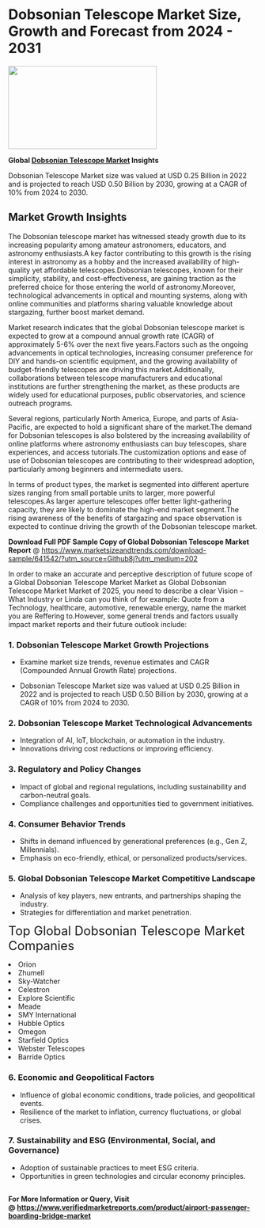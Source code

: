 <H1>Dobsonian Telescope Market Size, Growth and Forecast from 2024 - 2031</H1><img class="aligncenter size-medium wp-image-584254" src="https://thirdeyenews.in/wp-content/uploads/2024/09/Global-Market-Research-300x168.jpeg" alt="" width="300" height="168" /><p><strong>Global&nbsp;<a href="https://www.marketsizeandtrends.com/download-sample/641542/?utm_source=Github8j?utm_medium=202">Dobsonian Telescope Market</a> Insights</strong></p><p>Dobsonian Telescope Market size was valued at USD 0.25 Billion in 2022 and is projected to reach USD 0.50 Billion by 2030, growing at a CAGR of 10% from 2024 to 2030.</p><p><h2>Market Growth Insights</h2> <p>The Dobsonian telescope market has witnessed steady growth due to its increasing popularity among amateur astronomers, educators, and astronomy enthusiasts.A key factor contributing to this growth is the rising interest in astronomy as a hobby and the increased availability of high-quality yet affordable telescopes.Dobsonian telescopes, known for their simplicity, stability, and cost-effectiveness, are gaining traction as the preferred choice for those entering the world of astronomy.Moreover, technological advancements in optical and mounting systems, along with online communities and platforms sharing valuable knowledge about stargazing, further boost market demand.</p> <p>Market research indicates that the global Dobsonian telescope market is expected to grow at a compound annual growth rate (CAGR) of approximately 5-6% over the next five years.Factors such as the ongoing advancements in optical technologies, increasing consumer preference for DIY and hands-on scientific equipment, and the growing availability of budget-friendly telescopes are driving this market.Additionally, collaborations between telescope manufacturers and educational institutions are further strengthening the market, as these products are widely used for educational purposes, public observatories, and science outreach programs.</p> <p>Several regions, particularly North America, Europe, and parts of Asia-Pacific, are expected to hold a significant share of the market.The demand for Dobsonian telescopes is also bolstered by the increasing availability of online platforms where astronomy enthusiasts can buy telescopes, share experiences, and access tutorials.The customization options and ease of use of Dobsonian telescopes are contributing to their widespread adoption, particularly among beginners and intermediate users.</p> <p>In terms of product types, the market is segmented into different aperture sizes ranging from small portable units to larger, more powerful telescopes.As larger aperture telescopes offer better light-gathering capacity, they are likely to dominate the high-end market segment.The rising awareness of the benefits of stargazing and space observation is expected to continue driving the growth of the Dobsonian telescope market.</p> <p></p><p><span class=""><strong>Download Full PDF Sample Copy of Global Dobsonian Telescope Market Report</strong> @ <a href="https://www.marketsizeandtrends.com/download-sample/641542/?utm_source=Github8j?utm_medium=202" target="_blank">https://www.marketsizeandtrends.com/download-sample/641542/?utm_source=Github8j?utm_medium=202</a></span></p><p>In order to make an accurate and perceptive description of future scope of a Global&nbsp;Dobsonian Telescope Market Market as Global&nbsp;Dobsonian Telescope Market Market of 2025, you need to describe a clear Vision &ndash; What Industry or Linda can you think of for example: Quote from a Technology, healthcare, automotive, renewable energy, name the market you are Reffering to.However, some general trends and factors usually impact market reports and their future outlook include:</p><h3>1.&nbsp;<strong>Dobsonian Telescope Market Growth Projections</strong></h3><ul><li>Examine market size trends, revenue estimates and CAGR (Compounded Annual Growth Rate) projections.</li><li><p>Dobsonian Telescope Market size was valued at USD 0.25 Billion in 2022 and is projected to reach USD 0.50 Billion by 2030, growing at a CAGR of 10% from 2024 to 2030.</p></li></ul><h3>2.&nbsp;<strong>Dobsonian Telescope Market Technological Advancements</strong></h3><ul><li>Integration of AI, IoT, blockchain, or automation in the industry.</li><li>Innovations driving cost reductions or improving efficiency.</li></ul><h3>3.&nbsp;<strong>Regulatory and Policy Changes</strong></h3><ul><li>Impact of global and regional regulations, including sustainability and carbon-neutral goals.</li><li>Compliance challenges and opportunities tied to government initiatives.</li></ul><h3>4.&nbsp;<strong>Consumer Behavior Trends</strong></h3><ul><li>Shifts in demand influenced by generational preferences (e.g., Gen Z, Millennials).</li><li>Emphasis on eco-friendly, ethical, or personalized products/services.</li></ul><h3>5.&nbsp;<strong>Global Dobsonian Telescope Market Competitive Landscape</strong></h3><ul><li>Analysis of key players, new entrants, and partnerships shaping the industry.</li><li>Strategies for differentiation and market penetration.</li></ul><p data-pm-slice="1 1 []"><span style="color: inherit; font-family: inherit; font-size: 25px;">Top Global Dobsonian Telescope Market Companies</span></p><div class="" data-test-id=""><p><li>Orion</li><li> Zhumell</li><li> Sky-Watcher</li><li> Celestron</li><li> Explore Scientific</li><li> Meade</li><li> SMY International</li><li> Hubble Optics</li><li> Omegon</li><li> Starfield Optics</li><li> Webster Telescopes</li><li> Barride Optics</li></p></div><h3>6.&nbsp;<strong>Economic and Geopolitical Factors</strong></h3><ul><li>Influence of global economic conditions, trade policies, and geopolitical events.</li><li>Resilience of the market to inflation, currency fluctuations, or global crises.</li></ul><h3>7.&nbsp;<strong>Sustainability and ESG (Environmental, Social, and Governance)</strong></h3><ul><li>Adoption of sustainable practices to meet ESG criteria.</li><li>Opportunities in green technologies and circular economy principles.</li></ul><h2><strong style="font-size: 14px;">For More Information or Query, Visit @&nbsp;</strong><a style="background-color: #ffffff; font-size: 14px;" href="https://www.marketsizeandtrends.com/report/dobsonian-telescope-market/" target="_blank">https://www.verifiedmarketreports.com/product/airport-passenger-boarding-bridge-market</a></h2>